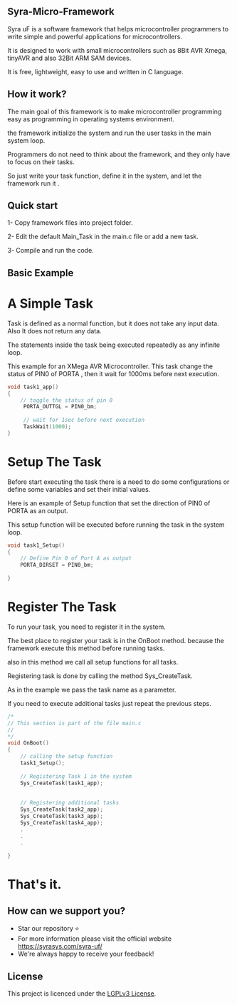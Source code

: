 ## Syra-Micro-Framework
Syra uF is a software framework that helps microcontroller programmers to write simple and powerful applications for microcontrollers.

It is designed to work with small microcontrollers such as 8Bit AVR Xmega, tinyAVR and also 32Bit ARM SAM devices.

It is free, lightweight, easy to use and written in C language.


## How it work?

The main goal of this framework is to make microcontroller programming easy as programming in operating systems environment.

the framework initialize the system and run the user tasks in the main system loop.

Programmers do not need to think about the framework, and they only have to focus on their tasks.

So just write your task function, define it in the system, and let the framework run it .


## Quick start
1- Copy framework files into project folder.

2- Edit the default Main_Task in the main.c file or add a new task.

3- Compile and run the code.


## Basic Example
# A Simple Task
Task is defined as a normal function, but it does not take any input data. Also It does not return any data.

The statements inside the task being executed repeatedly as any infinite loop.

This example for an XMega AVR Microcontroller. This task change the status of PIN0 of PORTA , then it wait for 1000ms before next execution.

```c
void task1_app()
{
    // toggle the status of pin 0
     PORTA_OUTTGL = PIN0_bm;
     
     // wait for 1sec before next execution
     TaskWait(1000);
}
```

# Setup The Task
Before start executing the task there is a need to do some configurations or define some variables and set their initial values.

Here is an example of Setup function that set the direction of PIN0 of PORTA as an output.

This setup function will be executed before running the task in the system loop.

```c
void task1_Setup()
{
    // Define Pin 0 of Port A as output
    PORTA_DIRSET = PIN0_bm;
    
}
```

# Register The Task
To run your task, you need to register it in the system.

The best place to register your task is in the OnBoot method. because the framework execute this method before running tasks.

also in this method we call all setup functions for all tasks.

Registering task is done by calling the method Sys_CreateTask.

As in the example we pass the task name as a parameter.

If you need to execute additional tasks just repeat the previous steps.

```c
/*
// This section is part of the file main.c
//
*/
void OnBoot()
{
    // calling the setup function
    task1_Setup();
    
    // Registering Task 1 in the system
    Sys_CreateTask(task1_app);
    
    
    // Registering additional tasks
    Sys_CreateTask(task2_app);
    Sys_CreateTask(task3_app);
    Sys_CreateTask(task4_app);
    .
    .
    .
        
}
```

# That's it.


## How can we support you?
- Star our repository :star:
- For more information please visit the official website https://syrasys.com/syra-uf/
- We're always happy to receive your feedback!

## License

This project is licenced under the [LGPLv3 License](https://opensource.org/licenses/LGPL-3.0).



